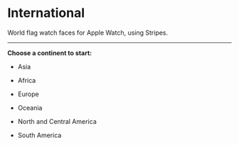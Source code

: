 # International
World flag watch faces for Apple Watch, using Stripes.

---

**Choose a continent to start:**

- Asia

- Africa

- Europe

- Oceania

- North and Central America

- South America
